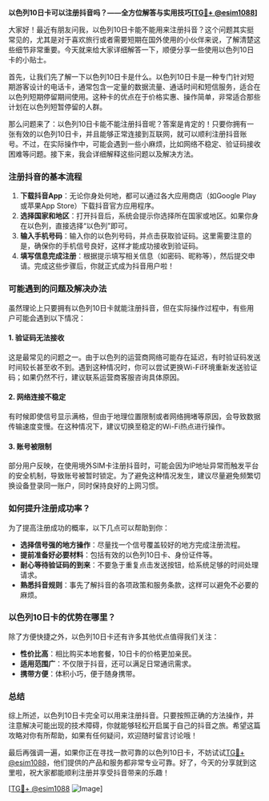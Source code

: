 **以色列10日卡可以注册抖音吗？——全方位解答与实用技巧[[TG💪+ @esim1088](https://t.me/s/esim1088)]**

大家好！最近有朋友问我，以色列10日卡能不能用来注册抖音？这个问题其实挺常见的，尤其是对于喜欢旅行或者需要短期在国外使用的小伙伴来说，了解清楚这些细节非常重要。今天就来给大家详细解答一下，顺便分享一些使用以色列10日卡的小贴士。

首先，让我们先了解一下以色列10日卡是什么。以色列10日卡是一种专门针对短期游客设计的电话卡，通常包含一定量的数据流量、通话时间和短信服务，适合在以色列短期停留期间使用。这种卡的优点在于价格实惠、操作简单，非常适合那些计划在以色列短暂停留的人群。

那么问题来了：以色列10日卡能不能注册抖音呢？答案是肯定的！只要你拥有一张有效的以色列10日卡，并且能够正常连接到互联网，就可以顺利注册抖音账号。不过，在实际操作中，可能会遇到一些小麻烦，比如网络不稳定、验证码接收困难等问题。接下来，我会详细解释这些问题以及解决方法。

### **注册抖音的基本流程**
1. **下载抖音App**：无论你身处何地，都可以通过各大应用商店（如Google Play或苹果App Store）下载抖音官方应用程序。
2. **选择国家和地区**：打开抖音后，系统会提示你选择所在国家或地区。如果你身在以色列，直接选择“以色列”即可。
3. **输入手机号码**：输入你的以色列号码，并点击获取验证码。这里需要注意的是，确保你的手机信号良好，这样才能成功接收到验证码。
4. **填写信息完成注册**：根据提示填写相关信息（如密码、昵称等），然后提交申请。完成这些步骤后，你就正式成为抖音用户啦！

### **可能遇到的问题及解决办法**
虽然理论上只要拥有以色列10日卡就能注册抖音，但在实际操作过程中，有些用户可能会遇到以下情况：

#### **1. 验证码无法接收**
这是最常见的问题之一。由于以色列的运营商网络可能存在延迟，有时验证码发送时间较长甚至收不到。遇到这种情况时，你可以尝试更换Wi-Fi环境重新发送验证码；如果仍然不行，建议联系运营商客服咨询具体原因。

#### **2. 网络连接不稳定**
有时候即使信号显示满格，但由于地理位置限制或者网络拥堵等原因，会导致数据传输速度变慢。在这种情况下，建议切换至稳定的Wi-Fi热点进行操作。

#### **3. 账号被限制**
部分用户反映，在使用境外SIM卡注册抖音时，可能会因为IP地址异常而触发平台的安全机制，导致账号被暂时锁定。为了避免这种情况发生，建议尽量避免频繁切换设备登录同一账户，同时保持良好的上网习惯。

### **如何提升注册成功率？**
为了提高注册成功的概率，以下几点可以帮助到你：
- **选择信号强的地方操作**：尽量找一个信号覆盖较好的地方完成注册流程。
- **提前准备好必要材料**：包括有效的以色列10日卡、身份证件等。
- **耐心等待验证码的到来**：不要急于重复点击发送按钮，给系统足够的时间处理请求。
- **熟悉抖音规则**：事先了解抖音的各项政策和服务条款，这样可以避免不必要的麻烦。

### **以色列10日卡的优势在哪里？**
除了方便快捷之外，以色列10日卡还有许多其他优点值得我们关注：
- **性价比高**：相比购买本地套餐，10日卡的价格更加亲民。
- **适用范围广**：不仅限于抖音，还可以满足日常通讯需求。
- **携带方便**：体积小巧，便于随身携带。

### **总结**
综上所述，以色列10日卡完全可以用来注册抖音。只要按照正确的方法操作，并注意解决可能出现的技术障碍，你就能够轻松开启属于自己的抖音之旅。希望这篇攻略对你有所帮助，如果有任何疑问，欢迎随时留言讨论哦！

最后再强调一遍，如果你正在寻找一款可靠的以色列10日卡，不妨试试[TG💪+ @esim1088](https://t.me/s/esim1088)，他们提供的产品和服务都非常专业可靠。好了，今天的分享就到这里啦，祝大家都能顺利注册并享受抖音带来的乐趣！

[[TG💪+ @esim1088](https://t.me/s/esim1088) ![Image](https://i.postimg.cc/4NQfJmqS/Snipaste-2025-05-13-00-14-12.png)]